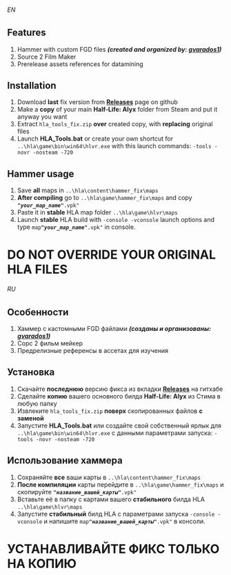 ###### EN
## Features
1. Hammer with custom FGD files ***(created and organized by: [gvarados1](https://github.com/gvarados1/Half-Life-Alyx-FGD))***
2. Source 2 Film Maker
3. Prerelease assets references for datamining

## Installation
1. Download **last** fix version from **[Releases](https://github.com/gabefollower/hla_tools_fix/releases)** page on github
2. Make a **copy** of your main **Half-Life: Alyx** folder from Steam and put it anyway you want
3. Extract `hla_tools_fix.zip` **over** created copy, with **replacing** original files
4. Launch **HLA_Tools.bat** or create your own shortcut for `..\hla\game\bin\win64\hlvr.exe` with this launch commands: `-tools -novr -nosteam -720`

## Hammer usage
1. Save **all** maps in `..\hla\content\hammer_fix\maps`
2. **After compiling** go to `..\hla\game\hammer_fix\maps` and сopy ***`"your_map_name"`***`.vpk"`
3. Paste it in **stable** HLA map folder `..\hla\game\hlvr\maps`
4. Launch **stable** HLA build with `-console -vconsole` launch options and type `map`***`"your_map_name"`***`.vpk"` in console.

# DO NOT OVERRIDE YOUR ORIGINAL HLA FILES

###### RU
## Особенности
1. Хаммер с кастомными FGD файлами ***(созданы и организованы: [gvarados1](https://github.com/gvarados1/Half-Life-Alyx-FGD))***
2. Сорс 2 фильм мейкер
3. Предрелизные референсы в ассетах для изучения

## Установка
1. Скачайте **последнюю** версию фикса из вкладки **[Releases](https://github.com/gabefollower/hla_tools_fix/releases)** на гитхабе
2. Сделайте **копию** вашего основного билда **Half-Life: Alyx** из Стима в любую папку
3. Извлеките `hla_tools_fix.zip` **поверх** скопированных файлов **с заменой**
4. Запустите **HLA_Tools.bat** или создайте свой собственный ярлык для `..\hla\game\bin\win64\hlvr.exe` с данными параметрами запуска: `-tools -novr -nosteam -720`

## Использование хаммера
1. Сохраняйте **все** ваши карты в `..\hla\content\hammer_fix\maps`
2. **После компиляции** карты перейдите в `..\hla\game\hammer_fix\maps` и скопируйте ***`"название_вашей_карты"`***`.vpk"`
3. Вставьте её в папку с картами вашего **стабильного** билда HLA `..\hla\game\hlvr\maps`
4. Запустите **стабильный** билд HLA с параметрами запуска `-console -vconsole` и напишите `map`***`"название_вашей_карты"`***`.vpk"` в консоли.

# УСТАНАВЛИВАЙТЕ ФИКС ТОЛЬКО НА КОПИЮ
